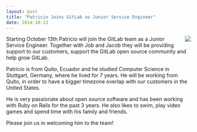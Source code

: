```yaml
---
layout: post
title: "Patricio Joins GitLab as Junior Service Engineer"
date: 2014-10-13
---
```


<img src="/images/team/picture_patricio.png" style="float: right; margin-left: 15px;">

Starting October 13th Patricio will join the GitLab team as a Junior Service Engineer. Together with Job and Jacob
they will be providing support to our customers, support the GitLab open source community and help grow GitLab.

Patricio is from Quito, Ecuador and he studied Computer Science in Stuttgart, Germany, where he lived for 7 years. He will be
working from Quito, in order to have a bigger timezone overlap with our customers in the United States.

He is very passionate about open source software and has been working with Ruby on Rails for the past 3 years. He also likes
to swim, play video games and spend time with his family and friends.

Please join us in welcoming him to the team!
